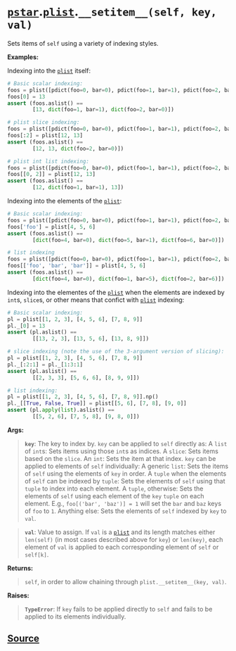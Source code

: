 # [`pstar`](./pstar.md).[`plist`](./pstar_plist.md).`__setitem__(self, key, val)`

Sets items of `self` using a variety of indexing styles.

**Examples:**

Indexing into the [`plist`](./pstar_plist.md) itself:
```python
# Basic scalar indexing:
foos = plist([pdict(foo=0, bar=0), pdict(foo=1, bar=1), pdict(foo=2, bar=0)])
foos[0] = 13
assert (foos.aslist() ==
        [13, dict(foo=1, bar=1), dict(foo=2, bar=0)])

# plist slice indexing:
foos = plist([pdict(foo=0, bar=0), pdict(foo=1, bar=1), pdict(foo=2, bar=0)])
foos[:2] = plist[12, 13]
assert (foos.aslist() ==
        [12, 13, dict(foo=2, bar=0)])

# plist int list indexing:
foos = plist([pdict(foo=0, bar=0), pdict(foo=1, bar=1), pdict(foo=2, bar=0)])
foos[[0, 2]] = plist[12, 13]
assert (foos.aslist() ==
        [12, dict(foo=1, bar=1), 13])
```

Indexing into the elements of the [`plist`](./pstar_plist.md):
```python
# Basic scalar indexing:
foos = plist([pdict(foo=0, bar=0), pdict(foo=1, bar=1), pdict(foo=2, bar=0)])
foos['foo'] = plist[4, 5, 6]
assert (foos.aslist() ==
        [dict(foo=4, bar=0), dict(foo=5, bar=1), dict(foo=6, bar=0)])

# list indexing
foos = plist([pdict(foo=0, bar=0), pdict(foo=1, bar=1), pdict(foo=2, bar=0)])
foos[['foo', 'bar', 'bar']] = plist[4, 5, 6]
assert (foos.aslist() ==
        [dict(foo=4, bar=0), dict(foo=1, bar=5), dict(foo=2, bar=6)])
```

Indexing into the elementes of the [`plist`](./pstar_plist.md) when the elements are indexed by
`int`s, `slice`s, or other means that confict with [`plist`](./pstar_plist.md) indexing:
```python
# Basic scalar indexing:
pl = plist[[1, 2, 3], [4, 5, 6], [7, 8, 9]]
pl._[0] = 13
assert (pl.aslist() ==
        [[13, 2, 3], [13, 5, 6], [13, 8, 9]])

# slice indexing (note the use of the 3-argument version of slicing):
pl = plist[[1, 2, 3], [4, 5, 6], [7, 8, 9]]
pl._[:2:1] = pl._[1:3:1]
assert (pl.aslist() ==
        [[2, 3, 3], [5, 6, 6], [8, 9, 9]])

# list indexing:
pl = plist[[1, 2, 3], [4, 5, 6], [7, 8, 9]].np()
pl._[[True, False, True]] = plist[[5, 6], [7, 8], [9, 0]]
assert (pl.apply(list).aslist() ==
        [[5, 2, 6], [7, 5, 8], [9, 8, 0]])
```

**Args:**

>    **`key`**: The key to index by.
>         `key` can be applied to `self` directly as:
>           A `list` of `int`s: Sets items using those `int`s as indices.
>           A `slice`: Sets items based on the `slice`.
>           An `int`: Sets the item at that index.
>         `key` can be applied to elements of `self` individually:
>           A generic `list`:
>            Sets the items of `self` using the elements of `key` in order.
>           A `tuple` when the elements of `self` can be indexed by `tuple`:
>            Sets the elements of `self` using that `tuple` to index into each
>            element.
>           A `tuple`, otherwise:
>            Sets the elements of `self` using each element of the `key`
>            `tuple` on each element. E.g., `foo[('bar', 'baz')] = 1`
>            will set the `bar` and `baz` keys of `foo` to `1`.
>           Anything else:
>            Sets the elements of `self` indexed by `key` to `val`.

>    **`val`**: Value to assign. If `val` is a [`plist`](./pstar_plist.md) and its length matches either
>         `len(self)` (in most cases described above for `key`) or `len(key)`,
>         each element of `val` is applied to each corresponding element of
>         `self` or `self[k]`.

**Returns:**

>    `self`, in order to allow chaining through `plist.__setitem__(key, val)`.

**Raises:**

>    **`TypeError`**: If `key` fails to be applied directly to `self` and fails to be
>               applied to its elements individually.



## [Source](../pstar/pstar.py#L2354-L2487)